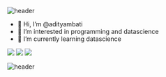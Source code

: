 ![header](https://capsule-render.vercel.app/api?type=waving&height=200&text=&fontAlign=80&fontAlignY=70&color=gradient&section=header)

- 👋 Hi, I’m @adityambati
- 👀 I’m interested in programming and datascience
- 🌱 I’m currently learning datascience


<img src="https://github-readme-stats.vercel.app/api?username=adityambati&&show_icons=true&title_color=ffffff&icon_color=bb2acf&text_color=daf7dc&bg_color=155">
<img src="https://github-readme-streak-stats.herokuapp.com/?user=adityambati&&theme=midnight-purple">
<img src="https://github-readme-stats.vercel.app/api/top-langs/?username=adityambati&&theme=midnight-purple">

![header](https://capsule-render.vercel.app/api?type=waving&height=200&text=&fontAlign=80&fontAlignY=70&color=gradient&section=footer)
